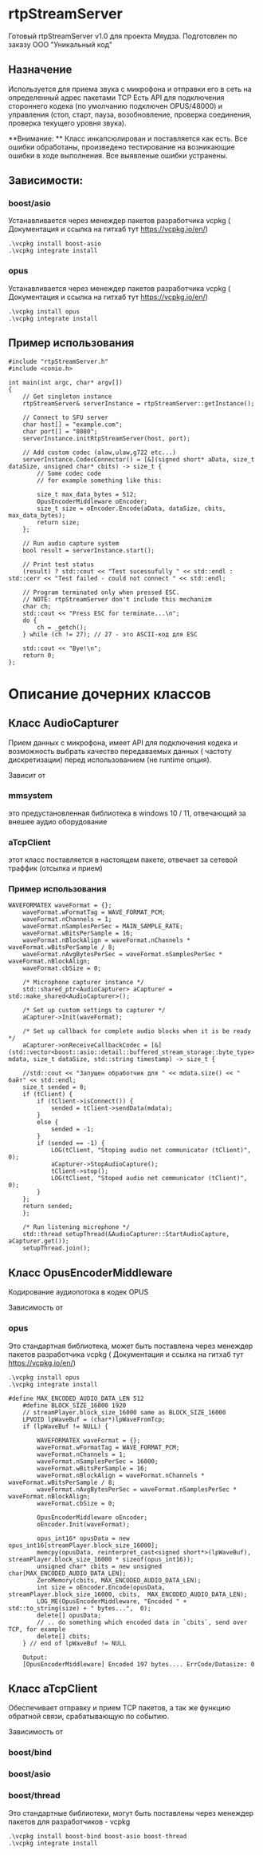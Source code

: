 # rtpStreamServer
Готовый rtpStreamServer v1.0 для проекта Мяудза.
Подготовлен по заказу ООО "Уникальный код"

## Назначение

Используется для приема звука с микрофона и отправки его в сеть на определенный адрес пакетами TCP
Есть API для подключения стороннего кодека (по умолчанию подключен OPUS/48000) и управления (стоп, 
старт, пауза, возобновление, проверка соединения, проверка текущего уровня звука).

**Внимание: ** Класс инкапсюлирован и поставляется как есть. Все ошибки обработаны, произведено тестирование на 
возникающие ошибки в ходе выполнения. Все выявленые ошибки устранены.

## Зависимости:

###  boost/asio
Устанавливается через менеждер пакетов разработчика vcpkg ( Документация и ссылка на гитхаб тут https://vcpkg.io/en/)
```
.\vcpkg install boost-asio
.\vcpkg integrate install
```

### opus
Устанавливается через менеждер пакетов разработчика vcpkg ( Документация и ссылка на гитхаб тут https://vcpkg.io/en/)
```
.\vcpkg install opus
.\vcpkg integrate install
```

## Пример использования
```
#include "rtpStreamServer.h"
#include <conio.h>

int main(int argc, char* argv[])
{
    // Get singleton instance
    rtpStreamServer& serverInstance = rtpStreamServer::getInstance();

    // Connect to SFU server
    char host[] = "example.com";
    char port[] = "8080";
    serverInstance.initRtpStreamServer(host, port);
    
    // Add custom codec (alaw,ulaw,g722 etc...)
    serverInstance.CodecConnector() = [&](signed short* aData, size_t dataSize, unsigned char* cbits) -> size_t {
        // Some codec code
        // for example something like this:
        
        size_t max_data_bytes = 512;
        OpusEncoderMiddleware oEncoder;
        size_t size = oEncoder.Encode(aData, dataSize, cbits, max_data_bytes);
        return size;
    };

    // Run audio capture system
    bool result = serverInstance.start();

    // Print test status
    (result) ? std::cout << "Test sucessufully " << std::endl : std::cerr << "Test failed - could not connect " << std::endl;

    // Program terminated only when pressed ESC.
    // NOTE: rtpStreamServer don't include this mechanizm
    char ch;
    std::cout << "Press ESC for terminate...\n";
    do {
        ch = _getch();
    } while (ch != 27); // 27 - это ASCII-код для ESC

    std::cout << "Bye!\n";
    return 0;
};
```

# Описание дочерних классов

## Класс AudioCapturer
Прием данных с микрофона, имеет API для подключения кодека и возможность выбрать качество 
передаваемых данных ( частоту дискретизации) перед использованием (не runtime опция).

Зависит от  
### mmsystem
это предустановленная библиотека в windows 10 / 11, отвечающий за внешее аудио оборудование
### aTcpClient
этот класс поставляется в настоящем пакете, отвечает за сетевой траффик (отсылка и прием)

### Пример использования 

```
WAVEFORMATEX waveFormat = {};
	waveFormat.wFormatTag = WAVE_FORMAT_PCM;
	waveFormat.nChannels = 1;
	waveFormat.nSamplesPerSec = MAIN_SAMPLE_RATE;
	waveFormat.wBitsPerSample = 16;
	waveFormat.nBlockAlign = waveFormat.nChannels * waveFormat.wBitsPerSample / 8;
	waveFormat.nAvgBytesPerSec = waveFormat.nSamplesPerSec * 	waveFormat.nBlockAlign;
	waveFormat.cbSize = 0;

    /* Microphone capturer instance */
    std::shared_ptr<AudioCapturer> aCapturer = std::make_shared<AudioCapturer>();

    /* Set up custom settings to capturer */
    aCapturer->Init(waveFormat);

    /* Set up callback for complete audio blocks when it is be ready */
    aCapturer->onReceiveCallbackCodec = [&](std::vector<boost::asio::detail::buffered_stream_storage::byte_type> mdata, size_t dataSize, std::string timestamp) -> size_t {

    //std::cout << "Запущен обработчик для " << mdata.size() << " байт" << std::endl;
    size_t sended = 0;
    if (tClient) {
        if (tClient->isConnect()) {
            sended = tClient->sendData(mdata);
        }
        else {
            sended = -1;
        }
        if (sended == -1) {
            LOG(tClient, "Stoping audio net communicator (tClient)", 0);
            aCapturer->StopAudioCapture();
            tClient->stop();
            LOG(tClient, "Stoped audio net communicator (tClient)", 0);
        }
    };
    return sended;
    };

    /* Run listening microphone */
    std::thread setupThread(&AudioCapturer::StartAudioCapture, aCapturer.get());
    setupThread.join();
```

## Класс OpusEncoderMiddleware
Кодирование аудиопотока в кодек OPUS

Зависимость от 
### opus 
Это стандартная библиотека, может быть поставлена через менеждер пакетов разработчика vcpkg ( Документация и ссылка на гитхаб тут https://vcpkg.io/en/)
```
.\vcpkg install opus
.\vcpkg integrate install
```
```
#define MAX_ENCODED_AUDIO_DATA_LEN 512
    #define BLOCK_SIZE_16000 1920
    // streamPlayer.block_size_16000 same as BLOCK_SIZE_16000
    LPVOID lpWaveBuf = (char*)lpWaveFromTcp;
    if (lpWaveBuf != NULL) {

        WAVEFORMATEX waveFormat = {};
        waveFormat.wFormatTag = WAVE_FORMAT_PCM;
        waveFormat.nChannels = 1;
        waveFormat.nSamplesPerSec = 16000;
        waveFormat.wBitsPerSample = 16;
        waveFormat.nBlockAlign = waveFormat.nChannels * waveFormat.wBitsPerSample / 8;
        waveFormat.nAvgBytesPerSec = waveFormat.nSamplesPerSec * 		waveFormat.nBlockAlign;
        waveFormat.cbSize = 0;

        OpusEncoderMiddleware oEncoder;
        oEncoder.Init(waveFormat);

        opus_int16* opusData = new opus_int16[streamPlayer.block_size_16000];
        memcpy(opusData, reinterpret_cast<signed short*>(lpWaveBuf), streamPlayer.block_size_16000 * sizeof(opus_int16));
        unsigned char* cbits = new unsigned char[MAX_ENCODED_AUDIO_DATA_LEN];
        ZeroMemory(cbits, MAX_ENCODED_AUDIO_DATA_LEN);
        int size = oEncoder.Encode(opusData, streamPlayer.block_size_16000, cbits, 	MAX_ENCODED_AUDIO_DATA_LEN);
        LOG_ME(OpusEncoderMiddleware, "Encoded " + std::to_string(size) + " bytes...", 	0);
        delete[] opusData;
        // .. do something which encoded data in `cbits`, send over TCP, for example
        delete[] cbits;
    } // end of lpWaveBuf != NULL

    Output:
    [OpusEncoderMiddleware] Encoded 197 bytes.... ErrCode/Datasize: 0
```

## Класс aTcpClient
Обеспечивает отправку и прием TCP пакетов, а так же функцию обратной связи, срабатывающую по событию.

Зависимость от  
### boost/bind 
### boost/asio
### boost/thread 
Это стандартные библиотеки, могут быть поставлены через менеждер пакетов для разработчиков - vcpkg
```
.\vcpkg install boost-bind boost-asio boost-thread 
.\vcpkg integrate install
```
